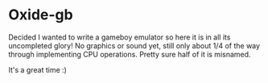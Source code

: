 # Oxide-gb

Decided I wanted to write a gameboy emulator so here it is in all its
uncompleted glory! No graphics or sound yet, still only about 1/4 of the way
through implementing CPU operations. Pretty sure half of it is misnamed.

It's a great time :)
